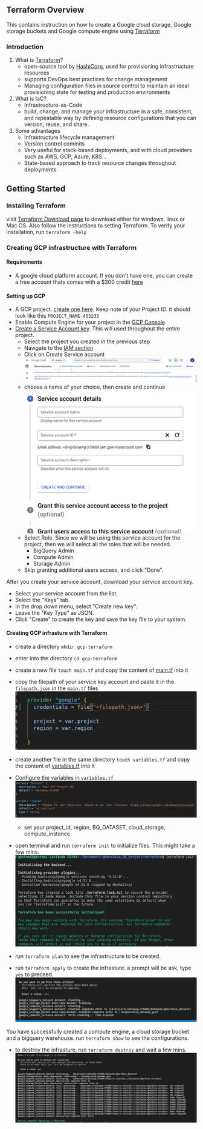 ## Terraform Overview

This contains instruction on how to create a Google cloud storage, Google storage buckets and Google compute engine using [Terraform](https://www.terraform.io)


### Introduction

1. What is [Terraform](https://www.terraform.io)?
   * open-source tool by [HashiCorp](https://www.hashicorp.com), used for provisioning infrastructure resources
   * supports DevOps best practices for change management
   * Managing configuration files in source control to maintain an ideal provisioning state 
     for testing and production environments
2. What is IaC?
   * Infrastructure-as-Code
   * build, change, and manage your infrastructure in a safe, consistent, and repeatable way 
     by defining resource configurations that you can version, reuse, and share.
3. Some advantages
   * Infrastructure lifecycle management
   * Version control commits
   * Very useful for stack-based deployments, and with cloud providers such as AWS, GCP, Azure, K8S…
   * State-based approach to track resource changes throughout deployments


## Getting Started

### Installing Terraform
visit [Terraform Download page](https://developer.hashicorp.com/terraform/downloads) to download either for windows, linux or Mac OS. Also follow the instructions to setting Terraform.
To verify your installation, run `terraform -help`

### Creating GCP infrastructure with Terraform

#### Requirements

* A google cloud platform account. If you don't have one, you can create a free account thats comes with a $300 credit [here](https://console.cloud.google.com/freetrial/)

#### Setting up GCP
* A GCP project. [create one here](https://console.cloud.google.com/projectcreate). Keep note of your Project ID. it should look like this `PROJECT_NAME-453233`
* Enable Compute Engine for your project in the [GCP Console](https://console.developers.google.com/apis/library/compute.googleapis.com)
* [Create a Service Account key](https://console.cloud.google.com/apis/credentials/serviceaccountkey). This will used throughout the entire project. 
  * Select the project you created in the previous step
  * Navigate to the [IAM section](https://console.cloud.google.com/iam-admin/serviceaccounts)
  * Click on Create Service account
![test](image/create_service_account.png)
  * choose a name of your choice, then create and continue
![test](image/name.png)
  * Select Role. Since we will be using this service account for the project, then we will select all the roles that will be needed.
    * BigQuery Admin
    * Compute Admin
    * Storage Admin
  * Skip granting additional users access, and click "Done".

After you create your service account, download your service account key.

* Select your service account from the list.
* Select the "Keys" tab.
* In the drop down menu, select "Create new key".
* Leave the "Key Type" as JSON.
* Click "Create" to create the key and save the key file to your system.

#### Creating GCP infrasture with Terraform
* create a directory `mkdir gcp-terraform`
* enter into the directory `cd gcp-terraform`
* create a new file `touch main.tf` and copy the content of [main.tf](./main.tf) into it
* copy the filepath of your service key account and paste it in the `filepath.json` in the `main.tf` files
  ![show](image/filepath.png)
* create another file in the same directory `touch variables.tf` and copy the content of [variables.tf](./variables.tf) into it
* Configure the variables in `variables.tf`
  ![show](image/variables.png)

  * set your project_id, region, BQ_DATASET, cloud_storage, compute_instance

* open terminal and run `terraform init` to initialize files. This might take a few mins. 
  ![show](image/terraform_init.png)
* run `terraform plan` to see the infrastructure to be created.
* run `terraform apply` to create the infrasture. a prompt will be ask, type `yes` to preceed.
  ![show](image/terraform_apply.png)

You have successfully created a compute engine, a cloud storage bucket and a bigquery warehouse. run `terraform show` to see the configurations.

* to destroy the infrasture, run `terraform destroy` and wait a few mins.
  ![show](image/terraform_destroy.png)